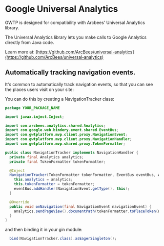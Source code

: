 # Google Universal Analytics

GWTP is designed for compatibility with Arcbees' Universal Analytics library.

The Universal Analytics library lets you make calls to Google Analytics directly from Java code.

Learn more at: [https://github.com/ArcBees/universal-analytics](https://github.com/ArcBees/universal-analytics)

## Automatically tracking navigation events.

It's common to automatically track navigation events, so that you can see the places users visit on your site:

You can do this by creating a NavigationTracker class:

```java
package YOUR_PACKAGE_NAME

import javax.inject.Inject;

import com.arcbees.analytics.shared.Analytics;
import com.google.web.bindery.event.shared.EventBus;
import com.gwtplatform.mvp.client.proxy.NavigationEvent;
import com.gwtplatform.mvp.client.proxy.NavigationHandler;
import com.gwtplatform.mvp.shared.proxy.TokenFormatter;

public class NavigationTracker implements NavigationHandler {
  private final Analytics analytics;
  private final TokenFormatter tokenFormatter;

  @Inject
  NavigationTracker(TokenFormatter tokenFormatter, EventBus eventBus, Analytics analytics) {
    this.analytics = analytics;
    this.tokenFormatter = tokenFormatter;
    eventBus.addHandler(NavigationEvent.getType(), this);
  }

  @Override
  public void onNavigation(final NavigationEvent navigationEvent) {
    analytics.sendPageView().documentPath(tokenFormatter.toPlaceToken(navigationEvent.getRequest())).go();
  }
}
```

and then binding it in your gin module:

```java
  bind(NavigationTracker.class).asEagerSingleton();
```
